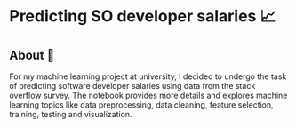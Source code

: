 # Predicting SO developer salaries :chart_with_upwards_trend:

## About :thought_balloon:
For my machine learning project at university, I decided to undergo the task of predicting software developer salaries using data from the stack overflow survey. 
The notebook provides more details and explores machine learning topics like data preprocessing, data cleaning, feature selection, training, testing and visualization.
